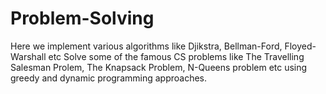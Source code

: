 # Problem-Solving
Here we implement various algorithms like Djikstra, Bellman-Ford, Floyed-Warshall etc 
Solve some of the famous CS problems like The Travelling Salesman Prolem, The Knapsack Problem, N-Queens problem etc using greedy and dynamic programming approaches.
